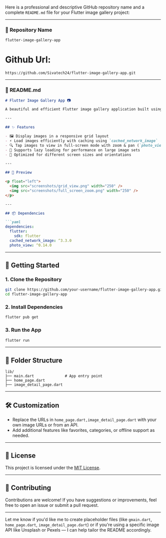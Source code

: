 Here is a professional and descriptive GitHub repository name and a complete `README.md` file for your Flutter image gallery project:

---

### 📁 **Repository Name**

```
flutter-image-gallery-app
```
# Github Url: 
```
https://github.com/Sivatech24/flutter-image-gallery-app.git
```

---

### 📄 **README.md**

````markdown
# Flutter Image Gallery App 📷

A beautiful and efficient Flutter image gallery application built using `GridView`, `cached_network_image`, and `photo_view`. This app supports full-screen image viewing, lazy loading, and pinch-to-zoom functionality — perfect for mobile devices.

---

## ✨ Features

- 🖼️ Display images in a responsive grid layout
- ⚡ Load images efficiently with caching using `cached_network_image`
- 🔍 Tap images to view in full-screen mode with zoom & pan (`photo_view`)
- 🔄 Supports lazy loading for performance on large image sets
- 📱 Optimized for different screen sizes and orientations

---

## 📸 Preview

<p float="left">
  <img src="screenshots/grid_view.png" width="250" />
  <img src="screenshots/full_screen_zoom.png" width="250" />
</p>

---

## 📦 Dependencies

```yaml
dependencies:
  flutter:
    sdk: flutter
  cached_network_image: ^3.3.0
  photo_view: ^0.14.0
````

---

## 🚀 Getting Started

### 1. Clone the Repository

```bash
git clone https://github.com/your-username/flutter-image-gallery-app.git
cd flutter-image-gallery-app
```

### 2. Install Dependencies

```bash
flutter pub get
```

### 3. Run the App

```bash
flutter run
```

---

## 🧱 Folder Structure

```
lib/
├── main.dart              # App entry point
├── home_page.dart
├── image_detail_page.dart
```

---

## 🛠️ Customization

* Replace the URLs in `home_page.dart,image_detail_page.dart` with your own image URLs or from an API.
* Add additional features like favorites, categories, or offline support as needed.

---

## 📃 License

This project is licensed under the [MIT License](LICENSE).

---

## 🙌 Contributing

Contributions are welcome! If you have suggestions or improvements, feel free to open an issue or submit a pull request.

---

Let me know if you'd like me to create placeholder files (like `gmain.dart`, `home_page.dart`, `image_detail_page.dart`) or if you're using a specific image API like Unsplash or Pexels — I can help tailor the README accordingly.
```
